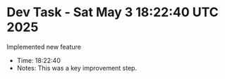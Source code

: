# Dev Task - Sat May  3 18:22:40 UTC 2025
Implemented new feature
- Time: 18:22:40
- Notes: This was a key improvement step.
